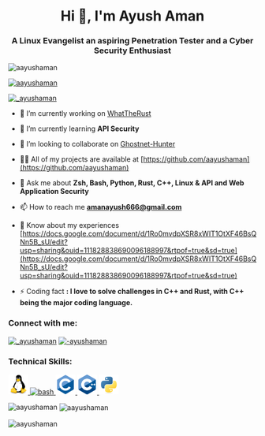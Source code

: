 <h1 align="center">Hi 👋, I'm Ayush Aman</h1>
<h3 align="center">A Linux Evangelist an aspiring Penetration Tester and a Cyber Security Enthusiast</h3>

<p align="left"> <img src="https://komarev.com/ghpvc/?username=aayushaman&label=Profile%20views&color=0e75b6&style=flat" alt="aayushaman" /> </p>

<p align="left"> <a href="https://github.com/ryo-ma/github-profile-trophy"><img src="https://github-profile-trophy.vercel.app/?username=aayushaman" alt="aayushaman" /></a> </p>

<p align="left"> <a href="https://twitter.com/_ayushaman" target="blank"><img src="https://img.shields.io/twitter/follow/_ayushaman?logo=twitter&style=for-the-badge" alt="_ayushaman" /></a> </p>

- 🔭 I’m currently working on [WhatTheRust](https://github.com/aayushaman/WhatTheRust.git)

- 🌱 I’m currently learning **API Security**

- 👯 I’m looking to collaborate on [Ghostnet-Hunter](https://github.com/aayushaman/Ghostnet-Hunter.git)

- 👨‍💻 All of my projects are available at [https://github.com/aayushaman](https://github.com/aayushaman)

- 💬 Ask me about **Zsh, Bash, Python, Rust, C++, Linux & API and Web Application Security**

- 📫 How to reach me **amanayush666@gmail.com**

- 📄 Know about my experiences [https://docs.google.com/document/d/1Ro0mvdpXSR8xWIT1OtXF46BsQNn5B_sU/edit?usp=sharing&ouid=111828838690096188997&rtpof=true&sd=true](https://docs.google.com/document/d/1Ro0mvdpXSR8xWIT1OtXF46BsQNn5B_sU/edit?usp=sharing&ouid=111828838690096188997&rtpof=true&sd=true)

- ⚡ Coding fact **: I love to solve challenges in C++ and Rust, with C++ being the major coding language.**

<h3 align="left">Connect with me:</h3>
<p align="left">
<a href="https://twitter.com/_ayushaman" target="blank"><img align="center" src="https://raw.githubusercontent.com/rahuldkjain/github-profile-readme-generator/master/src/images/icons/Social/twitter.svg" alt="_ayushaman" height="30" width="40" /></a>
<a href="https://linkedin.com/in/-ayushaman" target="blank"><img align="center" src="https://raw.githubusercontent.com/rahuldkjain/github-profile-readme-generator/master/src/images/icons/Social/linked-in-alt.svg" alt="-ayushaman" height="30" width="40" /></a>
</p>

<h3 align="left">Technical Skills:</h3>
<p align="left"> <a href="https://www.linux.org/" target="_blank" rel="noreferrer"> <img src="https://raw.githubusercontent.com/devicons/devicon/master/icons/linux/linux-original.svg" alt="linux" width="40" height="40"/> </a> <a href="https://www.gnu.org/software/bash/" target="_blank" rel="noreferrer"> <img src="https://www.vectorlogo.zone/logos/gnu_bash/gnu_bash-icon.svg" alt="bash" width="40" height="40"/> </a> <a href="https://www.cprogramming.com/" target="_blank" rel="noreferrer"> <img src="https://raw.githubusercontent.com/devicons/devicon/master/icons/c/c-original.svg" alt="c" width="40" height="40"/> </a> <a href="https://www.w3schools.com/cpp/" target="_blank" rel="noreferrer"> <img src="https://raw.githubusercontent.com/devicons/devicon/master/icons/cplusplus/cplusplus-original.svg" alt="cplusplus" width="40" height="40"/> </a> </a> <a href="https://www.python.org" target="_blank" rel="noreferrer"> <img src="https://raw.githubusercontent.com/devicons/devicon/master/icons/python/python-original.svg" alt="python" width="40" height="40"/> </a> </p>

<p><img align="left" src="https://github-readme-stats.vercel.app/api/top-langs?username=aayushaman&show_icons=true&locale=en&layout=compact" alt="aayushaman" /></p>

<p>&nbsp;<img align="center" src="https://github-readme-stats.vercel.app/api?username=aayushaman&show_icons=true&locale=en" alt="aayushaman" /></p>

<p><img align="center" src="https://github-readme-streak-stats.herokuapp.com/?user=aayushaman&" alt="aayushaman" /></p>

